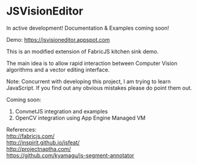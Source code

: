 JSVisionEditor
================

In active development! Documentation & Examples coming soon!     


Demo: https://jsvisioneditor.appspot.com   

This is an modified extension of FabricJS kitchen sink demo.     

The main idea is to allow rapid interaction between Computer Vision algorithms and a vector editing interface.    

Note: Concurrent with developing this project, I am trying to learn JavaScript. If you find out any obvious mistakes please do point them out.     



Coming soon:    
1. ConvnetJS integration and examples    
2. OpenCV integration using App Engine Managed VM     


References:   
http://fabricjs.com/   
http://inspirit.github.io/jsfeat/   
http://projectnaptha.com/   
https://github.com/kyamagu/js-segment-annotator    
